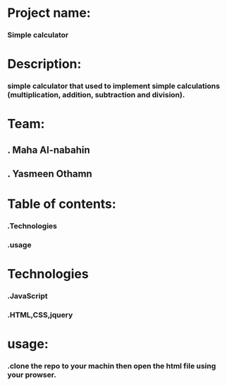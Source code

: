 # Project name:
### Simple calculator

# Description:
### simple calculator that used to implement simple calculations (multiplication, addition, subtraction and division). 

# Team:
## . Maha Al-nabahin
## . Yasmeen Othamn

# Table of contents:
### .Technologies
### .usage

# Technologies
### .JavaScript
### .HTML,CSS,jquery

# usage:
### .clone the repo to your machin then open the html file using your prowser.
